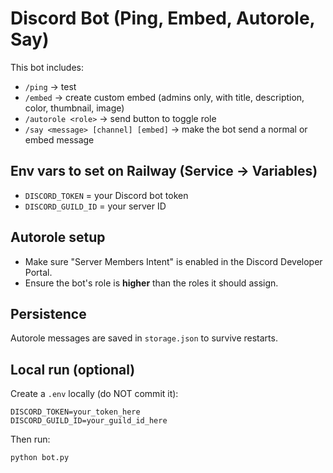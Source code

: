 # Discord Bot (Ping, Embed, Autorole, Say)

This bot includes:
- `/ping` → test
- `/embed` → create custom embed (admins only, with title, description, color, thumbnail, image)
- `/autorole <role>` → send button to toggle role
- `/say <message> [channel] [embed]` → make the bot send a normal or embed message

## Env vars to set on Railway (Service → Variables)
- `DISCORD_TOKEN` = your Discord bot token
- `DISCORD_GUILD_ID` = your server ID

## Autorole setup
- Make sure "Server Members Intent" is enabled in the Discord Developer Portal.
- Ensure the bot's role is **higher** than the roles it should assign.

## Persistence
Autorole messages are saved in `storage.json` to survive restarts.

## Local run (optional)
Create a `.env` locally (do NOT commit it):
```
DISCORD_TOKEN=your_token_here
DISCORD_GUILD_ID=your_guild_id_here
```
Then run:
```
python bot.py
```
